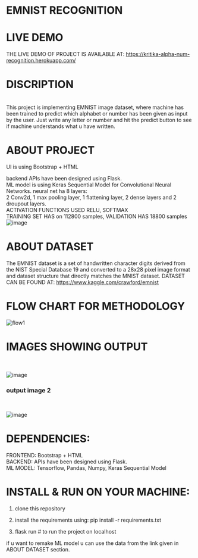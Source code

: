 # EMNIST RECOGNITION 

# LIVE DEMO
THE LIVE DEMO OF  PROJECT IS AVAILABLE AT: https://kritika-alpha-num-recognition.herokuapp.com/
<br>

# DISCRIPTION
<br>
This project is implementing EMNIST image dataset, where machine has been trained to predict which alphabet or number has been given as input by the user. Just write any letter or number and hit the predict button to see if machine understands what u have written.
<br>

# ABOUT PROJECT
UI is using Bootstrap + HTML<br>

backend APIs have been designed using Flask.
<br>
ML model is using Keras Sequential Model for Convolutional Neural Networks.
neural net ha 8 layers:
<br>
2 Conv2d, 1 max pooling layer, 1 flattening layer, 2 dense layers and 2 droupout layers.
<br>
ACTIVATION FUNCTIONS USED RELU, SOFTMAX
<br>
TRAINING SET HAS on 112800 samples, VALIDATION HAS 18800 samples
<BR>
  ![image](https://user-images.githubusercontent.com/43928250/133225293-938f5924-b78d-4712-8d88-a73c9e0127e1.png)

# ABOUT DATASET
The EMNIST dataset is a set of handwritten character digits derived from the NIST Special Database 19 and converted to a 28x28 pixel image format and dataset structure that directly matches the MNIST dataset.
DATASET CAN BE FOUND AT: https://www.kaggle.com/crawford/emnist 
  



# FLOW CHART FOR METHODOLOGY

![flow1](https://user-images.githubusercontent.com/43928250/133068951-024c6bd0-6dd3-47db-a2b9-be5bfee568d4.png)


# IMAGES SHOWING OUTPUT
<br>
  
![image](https://user-images.githubusercontent.com/43928250/133066384-93ed5b6d-1318-46c7-a7c8-1fd49bcb0d5b.png)

<h3>output image 2</h3>
<br>
  
![image](https://user-images.githubusercontent.com/43928250/133066568-078f469f-0c9d-429c-b819-db9e5998a0c9.png)

# DEPENDENCIES:
 FRONTEND: Bootstrap + HTML<br>
 BACKEND: APIs have been designed using Flask.<br>
 ML MODEL: Tensorflow, Pandas, Numpy, Keras Sequential Model<br>
  
# INSTALL & RUN ON YOUR MACHINE:
1) clone this repository <br>

2) install the requirements using: pip install -r requirements.txt <br>

3) flask run # to run the project on localhost<br>

if u want to remake ML model u can use the data from the link given in ABOUT DATASET section.
<br>
  
